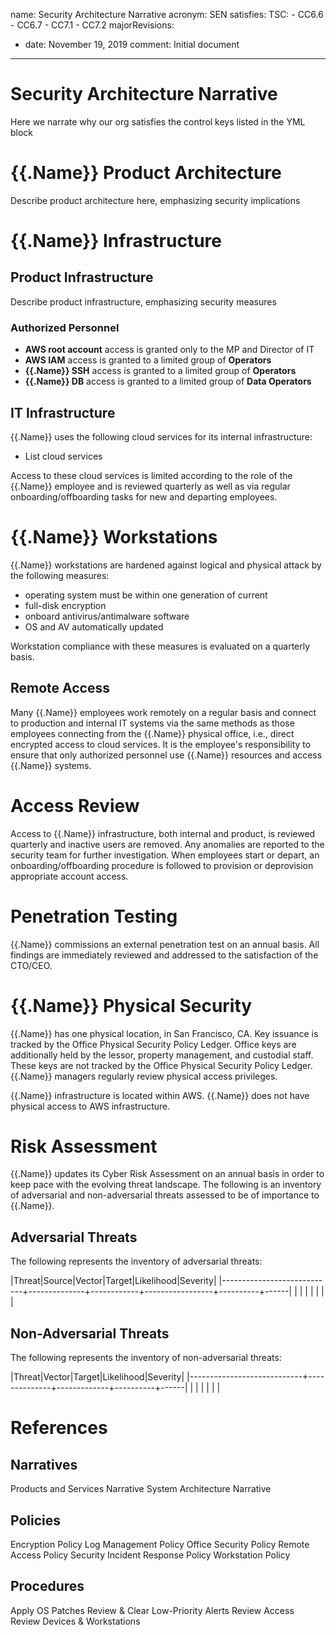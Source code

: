 name: Security Architecture Narrative
acronym: SEN
satisfies:
  TSC:
    - CC6.6
    - CC6.7
    - CC7.1
    - CC7.2
majorRevisions:
  - date: November 19, 2019
    comment: Initial document
---

# Security Architecture Narrative

Here we narrate why our org satisfies the control keys listed in the YML block

# {{.Name}} Product Architecture

Describe product architecture here, emphasizing security implications

# {{.Name}} Infrastructure

## Product Infrastructure

Describe product infrastructure, emphasizing security measures

### Authorized Personnel

- **AWS root account** access is granted only to the MP and Director of IT
- **AWS IAM** access is granted to a limited group of **Operators**
- **{{.Name}} SSH** access is granted to a limited group of **Operators**
- **{{.Name}} DB** access is granted to a limited group of **Data Operators**

## IT Infrastructure

{{.Name}} uses the following cloud services for its internal infrastructure:

- List cloud services

Access to these cloud services is limited according to the role of the {{.Name}} employee and is reviewed quarterly as well as via regular onboarding/offboarding tasks for new and departing employees.

# {{.Name}} Workstations

{{.Name}} workstations are hardened against logical and physical attack by the following measures:

- operating system must be within one generation of current
- full-disk encryption
- onboard antivirus/antimalware software
- OS and AV automatically updated

Workstation compliance with these measures is evaluated on a quarterly basis.

## Remote Access

Many {{.Name}} employees work remotely on a regular basis and connect to production and internal IT systems via the same methods as those employees connecting from the {{.Name}} physical office, i.e., direct encrypted access to cloud services. It is the employee's responsibility to ensure that only authorized personnel use {{.Name}} resources and access {{.Name}} systems.

# Access Review

Access to {{.Name}} infrastructure, both internal and product, is reviewed quarterly and inactive users are removed. Any anomalies are reported to the security team for further investigation. When employees start or depart, an onboarding/offboarding procedure is followed to provision or deprovision appropriate account access.

# Penetration Testing

{{.Name}} commissions an external penetration test on an annual basis. All findings are immediately reviewed and addressed to the satisfaction of the CTO/CEO.

# {{.Name}} Physical Security

{{.Name}} has one physical location, in San Francisco, CA. Key issuance is tracked by the Office Physical Security Policy Ledger. Office keys are additionally held by the lessor, property management, and custodial staff. These keys are not tracked by the Office Physical Security Policy Ledger. {{.Name}} managers regularly review physical access privileges.

{{.Name}} infrastructure is located within AWS. {{.Name}} does not have physical access to AWS infrastructure.

# Risk Assessment

{{.Name}} updates its Cyber Risk Assessment on an annual basis in order to keep pace with the evolving threat landscape. The following is an inventory of adversarial and non-adversarial threats assessed to be of importance to {{.Name}}.

## Adversarial Threats

The following represents the inventory of adversarial threats:

|Threat|Source|Vector|Target|Likelihood|Severity|
|----------------------------+--------------+------------+-----------------+----------+------|
| | | | | | |

## Non-Adversarial Threats

The following represents the inventory of non-adversarial threats:

|Threat|Vector|Target|Likelihood|Severity|
|----------------------------+--------------+-------------+----------+------|
| | | | | |

# References

## Narratives

Products and Services Narrative
System Architecture Narrative

## Policies

Encryption Policy
Log Management Policy
Office Security Policy
Remote Access Policy
Security Incident Response Policy
Workstation Policy

## Procedures

Apply OS Patches
Review & Clear Low-Priority Alerts
Review Access
Review Devices & Workstations
